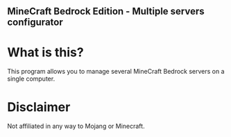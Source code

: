 ## MineCraft Bedrock Edition - Multiple servers configurator

# What is this?
This program allows you to manage several MineCraft Bedrock servers on a single computer.

# Disclaimer
Not affiliated in any way to Mojang or Minecraft.
